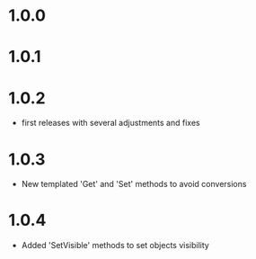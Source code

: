 # 1.0.0
# 1.0.1
# 1.0.2
- first releases with several adjustments and fixes

# 1.0.3
- New templated 'Get' and 'Set' methods to avoid conversions

# 1.0.4
- Added 'SetVisible' methods to set objects visibility